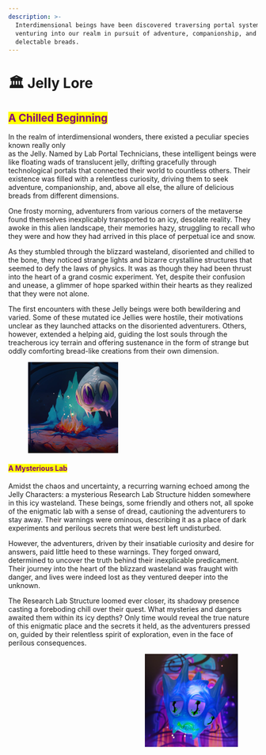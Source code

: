 ```yaml
---
description: >-
  Interdimensional beings have been discovered traversing portal systems,
  venturing into our realm in pursuit of adventure, companionship, and the most
  delectable breads.
---
```


# 🏛 Jelly Lore

## <mark style="color:purple;">A Chilled Beginning</mark>

In the realm of interdimensional wonders, there existed a peculiar species known really only\
as the Jelly. Named by Lab Portal Technicians, these intelligent beings were like floating wads of translucent jelly, drifting gracefully through technological portals that connected their world to countless others. Their existence was filled with a relentless curiosity, driving them to seek adventure, companionship, and, above all else, the allure of delicious breads from different dimensions.

One frosty morning, adventurers from various corners of the metaverse found themselves inexplicably transported to an icy, desolate reality. They awoke in this alien landscape, their memories hazy, struggling to recall who they were and how they had arrived in this place of perpetual ice and snow.

As they stumbled through the blizzard wasteland, disoriented and chilled to the bone, they noticed strange lights and bizarre crystalline structures that seemed to defy the laws of physics. It was as though they had been thrust into the heart of a grand cosmic experiment. Yet, despite their confusion and unease, a glimmer of hope sparked within their hearts as they realized that they were not alone.

The first encounters with these Jelly beings were both bewildering and varied. Some of these mutated ice Jellies were hostile, their motivations unclear as they launched attacks on the disoriented adventurers. Others, however, extended a helping aid, guiding the lost souls through the treacherous icy terrain and offering sustenance in the form of strange but oddly comforting bread-like creations from their own dimension.

<div align="left">

<figure><img src="../.gitbook/assets/image.png" alt="" width="182"><figcaption></figcaption></figure>

</div>

#### <mark style="color:purple;">A Mysterious Lab</mark>

Amidst the chaos and uncertainty, a recurring warning echoed among the Jelly Characters: a mysterious Research Lab Structure hidden somewhere in this icy wasteland. These beings, some friendly and others not, all spoke of the enigmatic lab with a sense of dread, cautioning the adventurers to stay away. Their warnings were ominous, describing it as a place of dark experiments and perilous secrets that were best left undisturbed.

However, the adventurers, driven by their insatiable curiosity and desire for answers, paid little heed to these warnings. They forged onward, determined to uncover the truth behind their inexplicable predicament. Their journey into the heart of the blizzard wasteland was fraught with danger, and lives were indeed lost as they ventured deeper into the unknown.

The Research Lab Structure loomed ever closer, its shadowy presence casting a foreboding chill over their quest. What mysteries and dangers awaited them within its icy depths? Only time would reveal the true nature of this enigmatic place and the secrets it held, as the adventurers pressed on, guided by their relentless spirit of exploration, even in the face of perilous consequences.

<div align="right" data-full-width="false">

<figure><img src="../.gitbook/assets/image (1).png" alt="" width="188"><figcaption></figcaption></figure>

</div>
